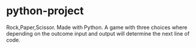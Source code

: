 # python-project
Rock,Paper,Scissor. Made with Python. 
A game with three choices where depending on the outcome input and output will determine the next line of code.
